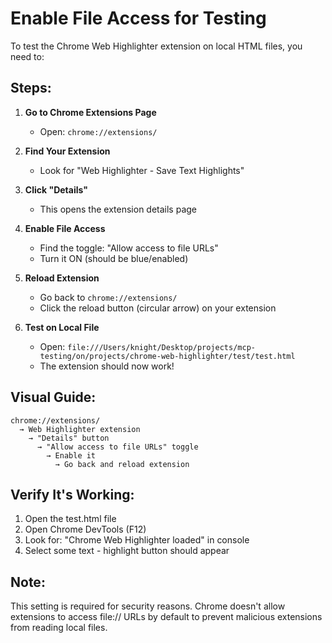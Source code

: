 # Enable File Access for Testing

To test the Chrome Web Highlighter extension on local HTML files, you need to:

## Steps:

1. **Go to Chrome Extensions Page**
   - Open: `chrome://extensions/`
   
2. **Find Your Extension**
   - Look for "Web Highlighter - Save Text Highlights"
   
3. **Click "Details"**
   - This opens the extension details page
   
4. **Enable File Access**
   - Find the toggle: "Allow access to file URLs"
   - Turn it ON (should be blue/enabled)
   
5. **Reload Extension**
   - Go back to `chrome://extensions/`
   - Click the reload button (circular arrow) on your extension
   
6. **Test on Local File**
   - Open: `file:///Users/knight/Desktop/projects/mcp-testing/on/projects/chrome-web-highlighter/test/test.html`
   - The extension should now work!

## Visual Guide:
```
chrome://extensions/ 
  → Web Highlighter extension 
    → "Details" button
      → "Allow access to file URLs" toggle
        → Enable it
          → Go back and reload extension
```

## Verify It's Working:
1. Open the test.html file
2. Open Chrome DevTools (F12)
3. Look for: "Chrome Web Highlighter loaded" in console
4. Select some text - highlight button should appear

## Note:
This setting is required for security reasons. Chrome doesn't allow extensions to access file:// URLs by default to prevent malicious extensions from reading local files.